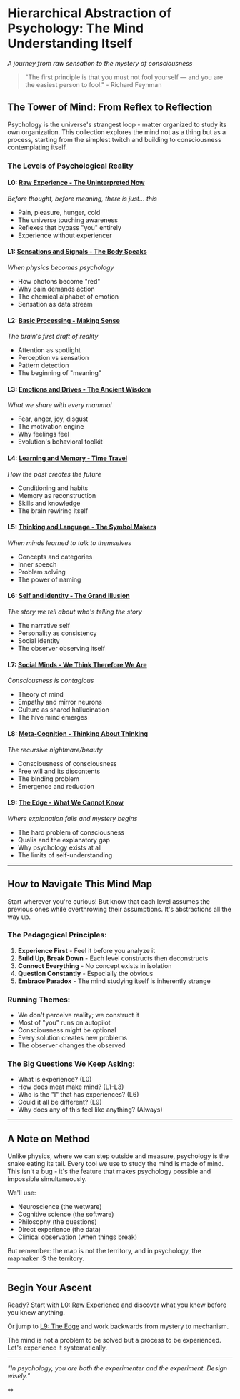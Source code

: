# Hierarchical Abstraction of Psychology: The Mind Understanding Itself
*A journey from raw sensation to the mystery of consciousness*

> "The first principle is that you must not fool yourself — and you are the easiest person to fool." - Richard Feynman

## The Tower of Mind: From Reflex to Reflection

Psychology is the universe's strangest loop - matter organized to study its own organization. This collection explores the mind not as a thing but as a process, starting from the simplest twitch and building to consciousness contemplating itself.

### The Levels of Psychological Reality

#### L0: [Raw Experience - The Uninterpreted Now](L0_Raw_Experience.md)
*Before thought, before meaning, there is just... this*
- Pain, pleasure, hunger, cold
- The universe touching awareness
- Reflexes that bypass "you" entirely
- Experience without experiencer

#### L1: [Sensations and Signals - The Body Speaks](L1_Sensations_Signals.md)
*When physics becomes psychology*
- How photons become "red"
- Why pain demands action
- The chemical alphabet of emotion
- Sensation as data stream

#### L2: [Basic Processing - Making Sense](L2_Basic_Processing.md)
*The brain's first draft of reality*
- Attention as spotlight
- Perception vs sensation
- Pattern detection
- The beginning of "meaning"

#### L3: [Emotions and Drives - The Ancient Wisdom](L3_Emotions_Drives.md)
*What we share with every mammal*
- Fear, anger, joy, disgust
- The motivation engine
- Why feelings feel
- Evolution's behavioral toolkit

#### L4: [Learning and Memory - Time Travel](L4_Learning_Memory.md)
*How the past creates the future*
- Conditioning and habits
- Memory as reconstruction
- Skills and knowledge
- The brain rewiring itself

#### L5: [Thinking and Language - The Symbol Makers](L5_Thinking_Language.md)
*When minds learned to talk to themselves*
- Concepts and categories
- Inner speech
- Problem solving
- The power of naming

#### L6: [Self and Identity - The Grand Illusion](L6_Self_Identity.md)
*The story we tell about who's telling the story*
- The narrative self
- Personality as consistency
- Social identity
- The observer observing itself

#### L7: [Social Minds - We Think Therefore We Are](L7_Social_Minds.md)
*Consciousness is contagious*
- Theory of mind
- Empathy and mirror neurons
- Culture as shared hallucination
- The hive mind emerges

#### L8: [Meta-Cognition - Thinking About Thinking](L8_Meta_Cognition.md)
*The recursive nightmare/beauty*
- Consciousness of consciousness
- Free will and its discontents
- The binding problem
- Emergence and reduction

#### L9: [The Edge - What We Cannot Know](L9_The_Edge.md)
*Where explanation fails and mystery begins*
- The hard problem of consciousness
- Qualia and the explanatory gap
- Why psychology exists at all
- The limits of self-understanding

---

## How to Navigate This Mind Map

Start wherever you're curious! But know that each level assumes the previous ones while overthrowing their assumptions. It's abstractions all the way up.

### The Pedagogical Principles:

1. **Experience First** - Feel it before you analyze it
2. **Build Up, Break Down** - Each level constructs then deconstructs
3. **Connect Everything** - No concept exists in isolation
4. **Question Constantly** - Especially the obvious
5. **Embrace Paradox** - The mind studying itself is inherently strange

### Running Themes:

- We don't perceive reality; we construct it
- Most of "you" runs on autopilot
- Consciousness might be optional
- Every solution creates new problems
- The observer changes the observed

### The Big Questions We Keep Asking:

- What is experience? (L0)
- How does meat make mind? (L1-L3)  
- Who is the "I" that has experiences? (L6)
- Could it all be different? (L9)
- Why does any of this feel like anything? (Always)

---

## A Note on Method

Unlike physics, where we can step outside and measure, psychology is the snake eating its tail. Every tool we use to study the mind is made of mind. This isn't a bug - it's the feature that makes psychology possible and impossible simultaneously.

We'll use:
- Neuroscience (the wetware)
- Cognitive science (the software)
- Philosophy (the questions)
- Direct experience (the data)
- Clinical observation (when things break)

But remember: the map is not the territory, and in psychology, the mapmaker IS the territory.

---

## Begin Your Ascent

Ready? Start with [L0: Raw Experience](L0_Raw_Experience.md) and discover what you knew before you knew anything.

Or jump to [L9: The Edge](L9_The_Edge.md) and work backwards from mystery to mechanism.

The mind is not a problem to be solved but a process to be experienced. Let's experience it systematically.

---

*"In psychology, you are both the experimenter and the experiment. Design wisely."*

∞
